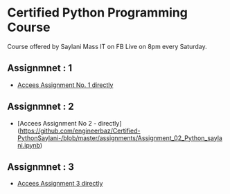 # Certified Python Programming Course 
Course offered by Saylani Mass IT on FB Live on 8pm every Saturday. 

## Assignmnet : 1
- [Accees Assignment No. 1 directly ](https://github.com/engineerbaz/Certified-Python-Saylani-/blob/master/assignments/assignment-1.md)

## Assignmnet : 2
- [Accees Assignment No 2 - directly] (https://github.com/engineerbaz/Certified-PythonSaylani-/blob/master/assignments/Assignment_02_Python_saylani.ipynb)


## Assignmnet : 3
- [Accees Assignment 3 directly ](https://github.com/engineerbaz/Certified-Python-Saylani-/blob/master/Assignment_03_Python_saylani.ipynb)
